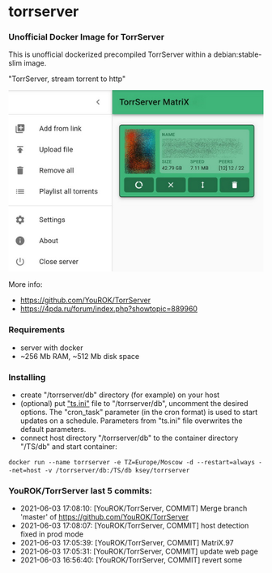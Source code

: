 # torrserver
### Unofficial Docker Image for TorrServer

This is unofficial dockerized precompiled TorrServer within a debian:stable-slim image.

"TorrServer, stream torrent to http"

![TorrServer](https://raw.githubusercontent.com/MrKsey/torrserver/master/ts.jpg)

More info:
- https://github.com/YouROK/TorrServer
- https://4pda.ru/forum/index.php?showtopic=889960

### Requirements

* server with docker
* ~256 Mb RAM, ~512 Mb disk space 

### Installing

- сreate "/torrserver/db" directory (for example) on your host
- (optional) put ["ts.ini"](https://raw.githubusercontent.com/MrKsey/torrserver/master/ts.ini) file to "/torrserver/db", uncomment the desired options. The "cron_task" parameter (in the cron format) is used to start updates on a schedule. Parameters from "ts.ini" file overwrites the default parameters.
- connect host directory "/torrserver/db" to the container directory "/TS/db" and start container:
```
docker run --name torrserver -e TZ=Europe/Moscow -d --restart=always --net=host -v /torrserver/db:/TS/db ksey/torrserver
```





















### YouROK/TorrServer last 5 commits:
* 2021-06-03 17:08:10: [YouROK/TorrServer, COMMIT] Merge branch 'master' of https://github.com/YouROK/TorrServer
* 2021-06-03 17:08:07: [YouROK/TorrServer, COMMIT] host detection fixed in prod mode
* 2021-06-03 17:05:39: [YouROK/TorrServer, COMMIT] MatriX.97
* 2021-06-03 17:05:31: [YouROK/TorrServer, COMMIT] update web page
* 2021-06-03 16:56:40: [YouROK/TorrServer, COMMIT] revert some
